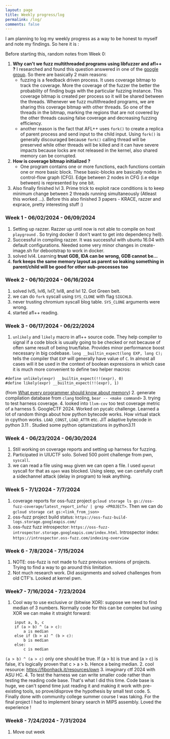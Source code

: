 ```yaml
---
layout: page
title: Weekly progress/log
permalink: /log/
comments: false
---
```


I am planning to log my weekly progress as a way to be honest to myself and note my findings. So here it is :

Before starting this, random notes from Week 0:

1. **Why can't we fuzz multithreaded programs using libfuzzer and afl++ ?** I researched and found this question answered in one of the [google group](https://groups.google.com/g/afl-users/c/lzDYaClQIco). 
    So there are basically 2 main reasons: 
    - fuzzing is a feedback driven process. It uses coverage bitmap to track the coverage. More the coverage of the fuzzer the better the probability of finding bugs with the particular fuzzing instance. 
    This coverage bitmap is created per process so it will be shared between the threads. Whenever we fuzz multithreaded programs, we are sharing this coverage bitmap with other threads. So one of the
    threads in the bitmap, marking the regions that are not covered by the other threads causing false coverage and decreasing fuzzing efficiency.
    - another reason is the fact that AFL++ uses `fork()` to create a replica of parent process and send input to the child input. Using `fork()` is generally discouraged because `fork()`
    calling thread will be preserved while other threads will be killed and it can have severe impacts because locks are not released in the kernel, also shared memory can be corrupted.
2. **How is coverage bitmap initialized ?** 
    - One program contains one or more functions, each functions contain one or more basic block. These basic-blocks are basically nodes in control-flow graph (CFG). Edge between 2 nodes in CFG (i.e edge between)
    is represented by one bit.
3. Also finally finished lvl 3. Prime trick to exploit race conditions is to keep minimum change between 2 threads running simultaneously (Atleast this worked ...). Before this also finished 3 papers - KRACE, razzer and exprace,
    pretty interesting stuff :)

### Week 1 - 06/02/2024 - 06/09/2024

1. Setting up razzer. Razzer up until now is not able to compile on host `playground` . So trying docker (I don't want to get into dependency hell).
2. Successful in compiling razzer. It was successful with ubuntu 16.04 with default configurations. Needed some very minor changes in create-image.sh for debootstrap to work in docker.
3. solved lvl4. Learning **trust GDB, IDA can be wrong, GDB cannot be...**
4. **fork keeps the same memory layout as parent so leaking something in parent/child will be good for other sub-processes too** 

### Week 2 - 06/10/2024 - 06/16/2024
1. solved lvl5, lvl6, lvl7, lvl8, and lvl 12. Got Green belt.
2. we can do `fork` syscall using `SYS_CLONE` with flag `SIGCHLD`.
3. never trusting chromium syscall blog table. `SYS_CLONE` arguments were wrong.
5. started afl++ reading.

### Week 3 - 06/17/2024 - 06/22/2024
1. `unlikely` and `likely` macro in afl++ source code. They help compiler to signal if a code block is usually going to be checked or not because of often same result of being true/false. Provides minor performance boost necessary in big codebase.
`long __builtin_expect(long EXP, long C);` tells the compiler that `EXP` will generally have value of `C`. In almost all cases will it be used in the context of boolean expressions in which case it is much more convenient to define two helper macros:
```
#define unlikely(expr) __builtin_expect(!!(expr), 0)
#define likely(expr) __builtin_expect(!!(expr), 1)
```
(from [What every programmer should know about memory](https://www.akkadia.org/drepper/cpumemory.pdf))
2. generate compilation database from `clang` tooling, `bear -- <make command>`
3. trying to test harness coverage.
4. looked into `llvm-cov` too test coverage metric of a harness
5. GoogleCTF 2024. Worked on pycalc challenge. Learned a lot of random things about how python bytecode works. How virtual stack in cpython works. `LOAD_CONST`, `LOAD_ATTR` etc. JIT adaptive bytecode in python 3.11 . Studied some python optamizations in python3.11 

### Week 4 - 06/23/2024 - 06/30/2024
1. Still working on coverage reports and setting up harness for fuzzing.
2. Participated in UIUCTF solo. Solved 500 point challenge from pwn, `syscall`.
3. we can read a file using `mmap` given we can open a file. I used `openat` syscall for that as `open` was blocked. Using sleep, we can carefully craft a sidechannel attack (delay in program) to leak anything.

### Week 5 - 7/1/2024 - 7/7/2024

1. coverage reports for oss-fuzz project `gcloud storage ls gs://oss-fuzz-coverage/latest_report_info/ | grep <PROJECT>`. Then we can do `gcloud storage cat gs:<link_from_json>`
2. oss-fuzz project build status: `https://oss-fuzz-build-logs.storage.googleapis.com/`
3. oss-fuzz fuzz introspector: `https://oss-fuzz-introspector.storage.googleapis.com/index.html`. Introspector index: `https://introspector.oss-fuzz.com/indexing-overview`

### Week 6 - 7/8/2024 - 7/15/2024
1. NOTE: oss-fuzz is not made to fuzz previous versions of projects. Trying to find a way to go around this limitation.
2. Not much research work. Did assignments and solved challenges from old CTF's. Looked at kernel pwn.

### Week7 - 7/16/2024 - 7/23/2024
1. Cool way to use exclusive or (bitwise XOR):
suppose we need to find median of 3 numbers. Normally code for this can be complex but using XOR we can make it straight forward:
```
    input a, b, c
    if (a > b) ^ (a > c):
        a is median
    else if (b > a) ^ (b > c):
        b is median
    else:
        c is median
```

`(a > b) ^ (a > c)` only one should be true. If (a > b) is true and (a > c) is false, it's logically proven that c > a > b. Hence a being median.
2. cool resource:  https://fibonhack.it/resources/pwn
3. imaginary ctf 2024 with ASU HC.
4. To test the harness we can write smaller code rather than testing the reading code base. That's what I did this time. Code base is huge, we can't spend time just reading it and making it work with pre-existing tools, so prove/disprove the hypothesis by small test code.
5. Finally done with community college summer course I was taking. For the final project I had to implement binary search in MIPS assembly. Loved the experience !

### Week8 - 7/24/2024 - 7/31/2024

1. Move out week

###
